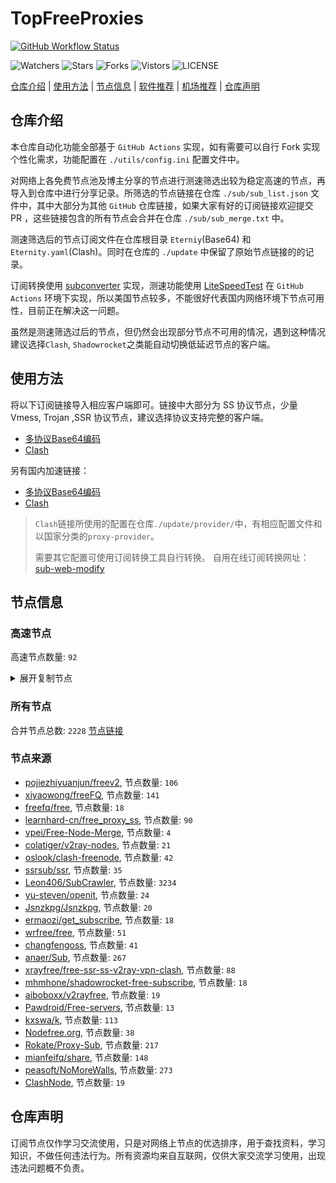 # TopFreeProxies
[![GitHub Workflow Status](https://github.com/Jason6111/topfreeproxies/actions/workflows/get-proxies.yml/badge.svg)](https://github.com/Jason6111/TopFreeProxies/actions/workflows/get-proxies.yml) 

![Watchers](https://img.shields.io/github/watchers/Jason6111/topfreeproxies) ![Stars](https://img.shields.io/github/stars/Jason6111/topfreeproxies) ![Forks](https://img.shields.io/github/forks/Jason6111/topfreeproxies) ![Vistors](https://visitor-badge.laobi.icu/badge?page_id=Jason6111.topfreeproxies) ![LICENSE](https://img.shields.io/badge/license-CC%20BY--SA%204.0-green.svg)

[仓库介绍](https://github.com/Jason6111/TopFreeProxies#仓库介绍) | [使用方法](https://github.com/Jason6111/TopFreeProxies#使用方法) | [节点信息](https://github.com/Jason6111/TopFreeProxies#节点信息) | [软件推荐](https://github.com/Jason6111/TopFreeProxies#客户端选择) | [机场推荐](https://github.com/Jason6111/TopFreeProxies#机场推荐) | [仓库声明](https://github.com/Jason6111/TopFreeProxies#仓库声明)

## 仓库介绍
本仓库自动化功能全部基于 `GitHub Actions` 实现，如有需要可以自行 Fork 实现个性化需求，功能配置在 `./utils/config.ini` 配置文件中。

对网络上各免费节点池及博主分享的节点进行测速筛选出较为稳定高速的节点，再导入到仓库中进行分享记录。所筛选的节点链接在仓库 `./sub/sub_list.json` 文件中，其中大部分为其他 `GitHub` 仓库链接，如果大家有好的订阅链接欢迎提交 PR ，这些链接包含的所有节点会合并在仓库 `./sub/sub_merge.txt` 中。

测速筛选后的节点订阅文件在仓库根目录 `Eterniy`(Base64) 和 `Eternity.yaml`(Clash)。同时在仓库的 `./update` 中保留了原始节点链接的的记录。

订阅转换使用 [subconverter](https://github.com/tindy2013/subconverter) 实现，测速功能使用 [LiteSpeedTest](https://github.com/xxf098/LiteSpeedTest) 在 `GitHub Actions` 环境下实现，所以美国节点较多，不能很好代表国内网络环境下节点可用性，目前正在解决这一问题。

虽然是测速筛选过后的节点，但仍然会出现部分节点不可用的情况，遇到这种情况建议选择`Clash`, `Shadowrocket`之类能自动切换低延迟节点的客户端。

## 使用方法
将以下订阅链接导入相应客户端即可。链接中大部分为 SS 协议节点，少量 Vmess, Trojan ,SSR 协议节点，建议选择协议支持完整的客户端。

- [多协议Base64编码](https://raw.githubusercontent.com/Jason6111/TopFreeProxies/master/Eternity)
- [Clash](https://raw.githubusercontent.com/Jason6111/TopFreeProxies/master/Eternity.yaml)

另有国内加速链接：

- [多协议Base64编码](https://fastly.jsdelivr.net/gh/Jason6111/TopFreeProxies@master/Eternity)
- [Clash](https://fastly.jsdelivr.net/gh/Jason6111/TopFreeProxies@master/Eternity.yaml)

>`Clash`链接所使用的配置在仓库`./update/provider/`中，有相应配置文件和以国家分类的`proxy-provider`。
>
>需要其它配置可使用订阅转换工具自行转换。
>自用在线订阅转换网址：[sub-web-modify](https://sub.v1.mk/)

## 节点信息
### 高速节点
高速节点数量: `92`
<details>
  <summary>展开复制节点</summary>

    vmess://eyJ2IjoiMiIsInBzIjoi8J+Hr/Cfh7Ug5pel5pysXzEwMzEyNTMiLCJhZGQiOiI4LjIwOS4yNTMuMjIiLCJwb3J0IjoiNDQzIiwidHlwZSI6Im5vbmUiLCJpZCI6IjkxNjQ2ZjlhLWI0ZTktNGFjYS1iZmUzLTg4OTJiM2U1OGZlNyIsImFpZCI6IjAiLCJuZXQiOiJ3cyIsInBhdGgiOiIvcmF5IiwiaG9zdCI6ImxnMzAuY2ZjZG4zLnh5eiIsInRscyI6InRscyJ9
    vmess://eyJ2IjoiMiIsInBzIjoi8J+Hr/Cfh7Ug5pel5pysXzEwMzEyMjUiLCJhZGQiOiI0Ny45MS4xMS4yMyIsInBvcnQiOiI0NDMiLCJ0eXBlIjoibm9uZSIsImlkIjoiOTE2NDZmOWEtYjRlOS00YWNhLWJmZTMtODg5MmIzZTU4ZmU3IiwiYWlkIjoiMCIsIm5ldCI6IndzIiwicGF0aCI6Ii9yYXkiLCJob3N0IjoibGczMC5jZmNkbjMueHl6IiwidGxzIjoidGxzIn0=
    vmess://eyJ2IjoiMiIsInBzIjoi8J+Hr/Cfh7Ug5pel5pysXzEwMzEyNTAiLCJhZGQiOiI4LjIwOS4yNDIuMTEwIiwicG9ydCI6IjQ0MyIsInR5cGUiOiJub25lIiwiaWQiOiI1NzIxMjZmOC01MzAxLTgzYzItMGEyNi1jMzBjZWQzZGI3YzQiLCJhaWQiOiIwIiwibmV0Ijoid3MiLCJwYXRoIjoiL3dtem12d3MiLCJob3N0IjoiZ29vZGZhbWlseTE5LnNpdGUiLCJ0bHMiOiJ0bHMifQ==
    vmess://eyJ2IjoiMiIsInBzIjoi8J+Hr/Cfh7Ug5pel5pysXzEwMzEyNTEiLCJhZGQiOiI0Ny43NC4yMS4xMiIsInBvcnQiOiI0NDMiLCJ0eXBlIjoibm9uZSIsImlkIjoiNTcyMTI2ZjgtNTMwMS04M2MyLTBhMjYtYzMwY2VkM2RiN2M0IiwiYWlkIjoiMCIsIm5ldCI6IndzIiwicGF0aCI6Ii93bXptdndzIiwiaG9zdCI6Imdvb2RmYW1pbHkxOS5zaXRlIiwidGxzIjoidGxzIn0=
    vmess://eyJ2IjoiMiIsInBzIjoi8J+Hr/Cfh7Ug576O5Zu9LXZtZXNzLWpwYXJtLmZpbmV5b28uY2Y0NDMt6KKr5aKZLeS4rei9rDE1Mi43MC44MS42Ni3op6PplIHml6XmnKzlnLDljLpORumdnuiHquWItuWJpyIsImFkZCI6ImpwYXJtLmZpbmV5b28uY2YiLCJwb3J0IjoiNDQzIiwidHlwZSI6Im5vbmUiLCJpZCI6ImJkNWVlMjQ5LWZlN2ItNDY2OS1hNmQ5LWIzZjVlZWNiOThlNiIsImFpZCI6IjQiLCJuZXQiOiJ3cyIsInBhdGgiOiIvMTIzIiwiaG9zdCI6ImpwYXJtLmZpbmV5b28uY2YiLCJ0bHMiOiJ0bHMifQ==
    vmess://eyJ2IjoiMiIsInBzIjoi8J+HuPCfh6wg576O5Zu9LXZtZXNzLWNhLjAxMTIyMzMueHl6ODQ0My3ooqvlopkt5Lit6L2sMTk5Ljg3LjIxMC4xODYt6Kej6ZSB5paw5Yqg5Z2h5Zyw5Yy6TkbpnZ7oh6rliLbliacgMiIsImFkZCI6ImNhLjAxMTIyMzMueHl6IiwicG9ydCI6Ijg0NDMiLCJ0eXBlIjoibm9uZSIsImlkIjoiYzMwMDBlOWQtYmVlNy00ZmRiLWIzMTItZGQwNzAzMGYzMjVkIiwiYWlkIjoiNCIsIm5ldCI6IndzIiwicGF0aCI6Ii9ob21lIiwiaG9zdCI6ImNhLjAxMTIyMzMueHl6IiwidGxzIjoidGxzIn0=
    ss://Y2hhY2hhMjAtaWV0Zi1wb2x5MTMwNTpHIXlCd1BXSDNWYW8@217.197.161.136:443#%F0%9F%87%B8%F0%9F%87%AC%20%5B10-31%5D-%F0%9F%87%B8%F0%9F%87%AC-%E6%96%B0%E5%8A%A0%E5%9D%A1-4518-217.197.161.136
    ss://Y2hhY2hhMjAtaWV0Zi1wb2x5MTMwNTpHIXlCd1BXSDNWYW8@217.197.161.138:443#%F0%9F%87%B8%F0%9F%87%AC%20%5B10-31%5D-%F0%9F%87%B8%F0%9F%87%AC-%E6%96%B0%E5%8A%A0%E5%9D%A1-4740-217.197.161.138
    ss://Y2hhY2hhMjAtaWV0Zi1wb2x5MTMwNTpHIXlCd1BXSDNWYW8@217.197.161.168:807#%F0%9F%87%B8%F0%9F%87%AC%20%5B10-31%5D-%F0%9F%87%B8%F0%9F%87%AC-%E6%96%B0%E5%8A%A0%E5%9D%A1-132-217.197.161.168
    ss://Y2hhY2hhMjAtaWV0Zi1wb2x5MTMwNTplMWY4MDQxNi01Mzk0LTRmY2QtYWY4MC0xMmVmOTc5OWE5MmM@awsjp.hoot.cf:25005#%F0%9F%87%AF%F0%9F%87%B5%20%5B10-31%5D-%F0%9F%87%AF%F0%9F%87%B5-%E6%97%A5%E6%9C%AC-3984-awsjp.hoot.cf
    ss://YWVzLTI1Ni1nY206NGVqSjhuNWRkTHVZRFVIR1hKcmUydWZK@172.93.153.148:443#%F0%9F%87%AF%F0%9F%87%B5%20%5B10-31%5D-%F0%9F%87%AF%F0%9F%87%B5-%E6%97%A5%E6%9C%AC-3738-172.93.153.148
    ss://YWVzLTI1Ni1nY206Tkh3UVRQTENmYVRNU3FUblUzbWpjU3hl@84.17.58.148:443#%F0%9F%87%AD%F0%9F%87%B0%20%5B10-31%5D-%F0%9F%87%AD%F0%9F%87%B0-%E9%A6%99%E6%B8%AF-4974-84.17.58.148
    ss://YWVzLTI1Ni1nY206Y1ZGVk5XOVJNVk54ZDB4dGJVeGFSRzVFWTFrd2NHWlJRbWhKYVhOUFRFVm5XVWxUV0hseFIyTTVSRGMzZDA5aWRFeEVOV1pCUjNaQ1pGbDBUR0U0Tmc9PQ@18.183.227.120:34100#%F0%9F%87%AF%F0%9F%87%B5%20%5B10-31%5D-%F0%9F%87%AF%F0%9F%87%B5-%E6%97%A5%E6%9C%AC-4938-18.183.227.120
    ss://YWVzLTI1Ni1nY206ekROVmVkUkZQUWV4Rzl2@139.99.68.21:443#%F0%9F%87%B8%F0%9F%87%AC%20%5B10-31%5D-%F0%9F%87%B8%F0%9F%87%AC-%E6%96%B0%E5%8A%A0%E5%9D%A1-330-139.99.68.21
    trojan://16c267c7-9734-4703-b3fb-5a23c2ab7fda@43.198.12.229:443?allowInsecure=0#%F0%9F%87%AF%F0%9F%87%B5%20%5B10-31%5D-%F0%9F%87%AF%F0%9F%87%B5-%E6%97%A5%E6%9C%AC-4884-43.198.12.229
    vmess://eyJ2IjoiMiIsInBzIjoi8J+Hr/Cfh7UgLeaXpeacrC01Mi42OS4xNjUuMjQ3IiwiYWRkIjoiNTIuNjkuMTY1LjI0NyIsInBvcnQiOiI0NDMiLCJ0eXBlIjoibm9uZSIsImlkIjoiNWY3ZTgwZDItODExNS00NTk3LTkyZTAtZjg1ZjNiYzk3MmZlIiwiYWlkIjoiMCIsIm5ldCI6IndzIiwicGF0aCI6Ii8iLCJob3N0IjoiNTIuNjkuMTY1LjI0NyIsInRscyI6IiJ9
    vmess://eyJ2IjoiMiIsInBzIjoi8J+Hr/Cfh7UgLeaXpeacrC1qcHMuZGFmZWljbmQuY29tIiwiYWRkIjoianBzLmRhZmVpY25kLmNvbSIsInBvcnQiOiI0NDMiLCJ0eXBlIjoibm9uZSIsImlkIjoiOWU0ZDM3ODEtMWU3My00OWQ4LWE4ZDMtYTA2NWIyMmU5MjdkIiwiYWlkIjoiMCIsIm5ldCI6IndzIiwicGF0aCI6Ii9ncnp2aG1nZXhsbnRjbXA0IiwiaG9zdCI6Impwcy5kYWZlaWNuZC5jb20iLCJ0bHMiOiJ0bHMifQ==
    vmess://eyJ2IjoiMiIsInBzIjoi8J+HuPCfh6wgLeaWsOWKoOWdoS0xNjcuMTcyLjY0LjExIiwiYWRkIjoiMTY3LjE3Mi42NC4xMSIsInBvcnQiOiI0NDMiLCJ0eXBlIjoibm9uZSIsImlkIjoiNzZhMjc2YTItMGZjMy00YmZiLWNiMDAtNmNkMmE0MzA5Njc3IiwiYWlkIjoiMCIsIm5ldCI6InRjcCIsInBhdGgiOiIvZ3J6dmhtZ2V4bG50Y21wNCIsImhvc3QiOiJqcHMuZGFmZWljbmQuY29tIiwidGxzIjoiIn0=
    vmess://eyJ2IjoiMiIsInBzIjoi8J+Hr/Cfh7UgLeaXpeacrC0xNzIuMTA1LjIyOS4xMTAiLCJhZGQiOiIxNzIuMTA1LjIyOS4xMTAiLCJwb3J0IjoiNDQzIiwidHlwZSI6Im5vbmUiLCJpZCI6IjExMjQ0NTM5LTRkOTQtNGY5OC04MTAxLWViOGIyNjI5YWE0MCIsImFpZCI6IjAiLCJuZXQiOiJ3cyIsInBhdGgiOiIvIiwiaG9zdCI6IiIsInRscyI6IiJ9
    vmess://eyJ2IjoiMiIsInBzIjoi8J+HrfCfh7AgLemmmea4ry00Ny44Ny4xNTcuMTQ4IiwiYWRkIjoiNDcuODcuMTU3LjE0OCIsInBvcnQiOiI0NDMiLCJ0eXBlIjoibm9uZSIsImlkIjoiOTYyOWYwNzQtMjlkMy00OWRkLTgxNjMtZjk3MTc5Mzk2NzVlIiwiYWlkIjoiMCIsIm5ldCI6InRjcCIsInBhdGgiOiIvIiwiaG9zdCI6IiIsInRscyI6IiJ9
    vmess://eyJ2IjoiMiIsInBzIjoi8J+Hr/Cfh7UgLeaXpeacrC01Mi4yNDYuMTY4LjIzMCIsImFkZCI6IjUyLjI0Ni4xNjguMjMwIiwicG9ydCI6IjQ0MyIsInR5cGUiOiJub25lIiwiaWQiOiI1MjdlZTIyYy03ZTViLTQxZDctYjY4My03NWQ5ZWRhNWRkMGUiLCJhaWQiOiIwIiwibmV0Ijoid3MiLCJwYXRoIjoiLyIsImhvc3QiOiIiLCJ0bHMiOiIifQ==
    vmess://eyJ2IjoiMiIsInBzIjoi8J+HqPCfh7MgLeWPsOa5vuWunOWFsOWOvy1kZG5zLmFpcnRjcC52aXAiLCJhZGQiOiJkZG5zLmFpcnRjcC52aXAiLCJwb3J0IjoiNDQzIiwidHlwZSI6Im5vbmUiLCJpZCI6IjdmNjdmYjExLTgzMmQtMzQ5Mi1hZGZlLTYzZTBjY2VhZmJlMCIsImFpZCI6IjIiLCJuZXQiOiJ3cyIsInBhdGgiOiIvIiwiaG9zdCI6ImRkbnMuYWlydGNwLnZpcCIsInRscyI6IiJ9
    vmess://eyJ2IjoiMiIsInBzIjoi8J+HrfCfh7AgLemmmea4ry1oazAxZ3MudjJ5dW4udmlwIiwiYWRkIjoiaGswMWdzLnYyeXVuLnZpcCIsInBvcnQiOiI0NDMiLCJ0eXBlIjoibm9uZSIsImlkIjoiZjY2YTUxNjctZmRlMC0zZTIxLThmNDEtOTA1OTVlNmFiMTJhIiwiYWlkIjoiMCIsIm5ldCI6IndzIiwicGF0aCI6Ii9UUy9yZWNoYXJnZS90elVybC5odG1sIiwiaG9zdCI6ImhrMDFncy52Mnl1bi52aXAiLCJ0bHMiOiIifQ==
    vmess://eyJ2IjoiMiIsInBzIjoi8J+HrfCfh7AgLemmmea4ry1oa3MuZGFmZWljbmQuY29tIiwiYWRkIjoiaGtzLmRhZmVpY25kLmNvbSIsInBvcnQiOiI0NDMiLCJ0eXBlIjoibm9uZSIsImlkIjoiOWU0ZDM3ODEtMWU3My00OWQ4LWE4ZDMtYTA2NWIyMmU5MjdkIiwiYWlkIjoiMCIsIm5ldCI6IndzIiwicGF0aCI6Ii9oaGlrcG1jN3BtbDRyempiIiwiaG9zdCI6Imhrcy5kYWZlaWNuZC5jb20iLCJ0bHMiOiIifQ==
    vmess://eyJ2IjoiMiIsInBzIjoi8J+HrfCfh7AgLemmmea4ry1zZy5wYW5ub2RlLnRvcCIsImFkZCI6InNnLnBhbm5vZGUudG9wIiwicG9ydCI6IjQ0MyIsInR5cGUiOiJub25lIiwiaWQiOiJiYWU4NmQ5Ny0zMWUyLTQ3MzYtYmEyMy0yMTlhYTdiYjMyZWIiLCJhaWQiOiIwIiwibmV0Ijoid3MiLCJwYXRoIjoiL3dyb290LXNnP2VkPTIwNDgiLCJob3N0IjoidG1zLmRpbmd0YWxrLmNvbSIsInRscyI6IiJ9
    vmess://eyJ2IjoiMiIsInBzIjoi8J+HuPCfh6wgLeaWsOWKoOWdoS12MzYuaWRjbG91ZGhvc3QuZGUiLCJhZGQiOiJ2MzYuaWRjbG91ZGhvc3QuZGUiLCJwb3J0IjoiNDQzIiwidHlwZSI6Im5vbmUiLCJpZCI6IjAwOTc0ZDcxLTAzMmYtNGY1Yy05NDFiLTYxMmZiNDI2MjUyYSIsImFpZCI6IjAiLCJuZXQiOiJ3cyIsInBhdGgiOiIvIiwiaG9zdCI6InYzNi5pZGNsb3VkaG9zdC5kZSIsInRscyI6IiJ9
    vmess://eyJ2IjoiMiIsInBzIjoi8J+HuPCfh6wgLeaWsOWKoOWdoS1tamozMDA2LmhqZG4udGsiLCJhZGQiOiJtamozMDA2LmhqZG4udGsiLCJwb3J0IjoiNDQzIiwidHlwZSI6Im5vbmUiLCJpZCI6IjcxZTg3YWVjLTE1NjktNGYwYS1jMmMyLTc3MTc2YjY2ZjBiYyIsImFpZCI6IjAiLCJuZXQiOiJ3cyIsInBhdGgiOiIvIiwiaG9zdCI6Im1qajMwMDYuaGpkbi50ayIsInRscyI6IiJ9
    vmess://eyJ2IjoiMiIsInBzIjoi8J+HuPCfh6wgLeaWsOWKoOWdoS0xMjguMTk5LjIwMi44MCIsImFkZCI6IjEyOC4xOTkuMjAyLjgwIiwicG9ydCI6IjQ0MyIsInR5cGUiOiJub25lIiwiaWQiOiI1ZjdlODBkMi04MTE1LTQ1OTctOTJlMC1mODVmM2JjOTcyZmUiLCJhaWQiOiIwIiwibmV0Ijoid3MiLCJwYXRoIjoiLyIsImhvc3QiOiIxMjguMTk5LjIwMi44MCIsInRscyI6IiJ9
    vmess://eyJ2IjoiMiIsInBzIjoi8J+HuPCfh6wgLeaWsOWKoOWdoS01MS43OS4xNTcuMjIzIiwiYWRkIjoiNTEuNzkuMTU3LjIyMyIsInBvcnQiOiI0NDMiLCJ0eXBlIjoibm9uZSIsImlkIjoiMDJjOTljMzItMDA1OC00Yjg3LWI1MWEtOGY1ZDZhNTliZGRkIiwiYWlkIjoiMCIsIm5ldCI6IndzIiwicGF0aCI6Ii8iLCJob3N0IjoiIiwidGxzIjoiIn0=
    vmess://eyJ2IjoiMiIsInBzIjoi8J+HuPCfh6wgLeaWsOWKoOWdoS01Mi4yMjEuMjIyLjIyNSIsImFkZCI6IjUyLjIyMS4yMjIuMjI1IiwicG9ydCI6IjQ0MyIsInR5cGUiOiJub25lIiwiaWQiOiI3ZjY3ZmIxMS04MzJkLTM0OTItYWRmZS02M2UwY2NlYWZiZTAiLCJhaWQiOiIyIiwibmV0Ijoid3MiLCJwYXRoIjoiLyIsImhvc3QiOiIiLCJ0bHMiOiIifQ==
    vmess://eyJ2IjoiMiIsInBzIjoi8J+HrfCfh7AgLemmmea4ry1oZ2MxLmFpcnRjcC52aXAiLCJhZGQiOiJoZ2MxLmFpcnRjcC52aXAiLCJwb3J0IjoiNDQzIiwidHlwZSI6Im5vbmUiLCJpZCI6IjdmNjdmYjExLTgzMmQtMzQ5Mi1hZGZlLTYzZTBjY2VhZmJlMCIsImFpZCI6IjIiLCJuZXQiOiJ3cyIsInBhdGgiOiIvIiwiaG9zdCI6ImhnYzEuYWlydGNwLnZpcCIsInRscyI6IiJ9
    vmess://eyJ2IjoiMiIsInBzIjoi8J+Hr/Cfh7UgLeaXpeacrC0xMy4yMzEuMjQwLjEyMiIsImFkZCI6IjEzLjIzMS4yNDAuMTIyIiwicG9ydCI6IjQ0MyIsInR5cGUiOiJub25lIiwiaWQiOiJmZWM1NDRjNS02ZWM0LTQ1ZDgtODg3OC0xN2Y3OTllNzdlOTYiLCJhaWQiOiIwIiwibmV0Ijoid3MiLCJwYXRoIjoiLyIsImhvc3QiOiIiLCJ0bHMiOiIifQ==
    vmess://eyJ2IjoiMiIsInBzIjoi8J+Hr/Cfh7UgLeaXpeacrC1zYWpwOS5sYW55dW5zaGkuY2MiLCJhZGQiOiJzYWpwOS5sYW55dW5zaGkuY2MiLCJwb3J0IjoiNDQzIiwidHlwZSI6Im5vbmUiLCJpZCI6IjdmNjdmYjExLTgzMmQtMzQ5Mi1hZGZlLTYzZTBjY2VhZmJlMCIsImFpZCI6IjIiLCJuZXQiOiJ3cyIsInBhdGgiOiIvIiwiaG9zdCI6InNhanA5Lmxhbnl1bnNoaS5jYyIsInRscyI6IiJ9
    vmess://eyJ2IjoiMiIsInBzIjoi8J+HqPCfh7MgWzA5LTI2XXxvcGVucnVubmVyfOS4reWbveWPsOa5vihUVylUYWl3YW4vQ2l0eU9mZmljZV8yIiwiYWRkIjoiNjEuMjIyLjIwMi4xNDAiLCJwb3J0IjoiMzM3OTIiLCJ0eXBlIjoibm9uZSIsImlkIjoiZTU1Y2QxODItMDFiMC00ZmI3LWE1MTAtMzYzNzAxYTQ5MWM1IiwiYWlkIjoiMCIsIm5ldCI6IndzIiwicGF0aCI6Ii8iLCJob3N0IjoiIiwidGxzIjoiIn0=
    vmess://eyJ2IjoiMiIsInBzIjoi8J+HrfCfh7AgWzA5LTI2XXxvcGVucnVubmVyfOS4reWbvemmmea4ry/kuK3lm73lj7Dmub4oQ04pQ2hpbmEvU2hlbnpoZW4vKOWPr+iDveaYr+S4rei9rOiKgueCuSlfMyIsImFkZCI6IlYxMDQuYmdwbmV0LnRvcCIsInBvcnQiOiIyNjEwNCIsInR5cGUiOiJub25lIiwiaWQiOiJlZjM2MWM4My04Yjg5LTM5NTAtOWM5Yi02Y2NjMTc3ZTYyODUiLCJhaWQiOiIwIiwibmV0Ijoid3MiLCJwYXRoIjoiL2FkbWluIiwiaG9zdCI6IlYxMDQuYmdwbmV0LnRvcCIsInRscyI6IiJ9
    ss://YWVzLTI1Ni1nY206ZTB1eWFrZW5kZzc@x.gotout.work:30031#%F0%9F%87%AD%F0%9F%87%B0%20%5B09-26%5D%7Copenrunner%7C%E4%B8%AD%E5%9B%BD%E9%A6%99%E6%B8%AF%2F%E4%B8%AD%E5%9B%BD%E5%8F%B0%E6%B9%BE%28CN%29China%2FShenzhen%2F%28%E5%8F%AF%E8%83%BD%E6%98%AF%E4%B8%AD%E8%BD%AC%E8%8A%82%E7%82%B9%29_4
    vmess://eyJ2IjoiMiIsInBzIjoi8J+HuPCfh6wgWzA5LTI2XXxvcGVucnVubmVyfOaWsOWKoOWdoShTRylTaW5nYXBvcmUvU2luZ2Fwb3JlXzciLCJhZGQiOiJ2Mi0yLmdvZGxpZ2h0Lnh5eiIsInBvcnQiOiIzMDUyNiIsInR5cGUiOiJub25lIiwiaWQiOiI0MzMwOGQyNy05NGVjLTQwOGUtYThmNi1kNjgyY2ZiOTljYTkiLCJhaWQiOiIwIiwibmV0Ijoid3MiLCJwYXRoIjoiLzU0ZjYzNGZzIiwiaG9zdCI6InYyLTIuZ29kbGlnaHQueHl6IiwidGxzIjoidGxzIn0=
    trojan://7Z29DRr1ts@cp-asus.ml:50275?allowInsecure=1#%F0%9F%87%B8%F0%9F%87%AC%20%5B09-26%5D%7Copenrunner%7C%E6%96%B0%E5%8A%A0%E5%9D%A1%28SG%29Singapore%2FSingapore_8
    vmess://eyJ2IjoiMiIsInBzIjoi8J+HrfCfh7AgWzA5LTI2XXxvcGVucnVubmVyfOS4reWbvemmmea4ry/kuK3lm73lj7Dmub4oQ04pQ2hpbmEvQmVpamluZy8o5Y+v6IO95piv5Lit6L2s6IqC54K5KV8xMCIsImFkZCI6InNoY3UuZm9yZ2VidWtraXQuY29tIiwicG9ydCI6IjQ3Mzg5IiwidHlwZSI6Im5vbmUiLCJpZCI6ImY2ODBkZmQ4LTNiNTktNDhhZi1hZWE4LTFkNGJjMDlhMTcwNSIsImFpZCI6IjAiLCJuZXQiOiJ0Y3AiLCJwYXRoIjoiLyIsImhvc3QiOiJzaGN1LmZvcmdlYnVra2l0LmNvbSIsInRscyI6IiJ9
    vmess://eyJ2IjoiMiIsInBzIjoi8J+HrfCfh7AgWzA5LTI2XXxvcGVucnVubmVyfOS4reWbvemmmea4r+eJueWIq+ihjOaUv+WMuihISylIb25na29uZ1NBUkNoaW5hL0hvbmdLb25nXzE5IiwiYWRkIjoiNDI2aGsuZmFuczgueHl6IiwicG9ydCI6IjQ0MyIsInR5cGUiOiJub25lIiwiaWQiOiI5M2JkYWVkNS0xM2M1LTM5MjctOTNkNy1hNjg3N2M1YWM4ZDIiLCJhaWQiOiIyIiwibmV0Ijoid3MiLCJwYXRoIjoiL3JheSIsImhvc3QiOiI0MjZoay5mYW5zOC54eXoiLCJ0bHMiOiJ0bHMifQ==
    vmess://eyJ2IjoiMiIsInBzIjoi8J+HrfCfh7AgWzA5LTI2XXxvcGVucnVubmVyfOS4reWbvemmmea4ry/kuK3lm73lj7Dmub4oQ04pQ2hpbmEvQmVpamluZy8o5Y+v6IO95piv5Lit6L2s6IqC54K5KV8yMCIsImFkZCI6IlYzMDkuYmdwbmV0LnRvcCIsInBvcnQiOiIyNjMwOSIsInR5cGUiOiJub25lIiwiaWQiOiJlZjM2MWM4My04Yjg5LTM5NTAtOWM5Yi02Y2NjMTc3ZTYyODUiLCJhaWQiOiIwIiwibmV0IjoidGNwIiwicGF0aCI6Ii9yYXkiLCJob3N0IjoiNDI2aGsuZmFuczgueHl6IiwidGxzIjoiIn0=
    vmess://eyJ2IjoiMiIsInBzIjoi8J+HrfCfh7AgWzA5LTI2XXxvcGVucnVubmVyfOS4reWbvemmmea4ry/kuK3lm73lj7Dmub4oQ04pQ2hpbmEvU2hlbnpoZW4vKOWPr+iDveaYr+S4rei9rOiKgueCuSlfMjMiLCJhZGQiOiJWMjAzLmJncG5ldC50b3AiLCJwb3J0IjoiMjYyMDMiLCJ0eXBlIjoibm9uZSIsImlkIjoiZWYzNjFjODMtOGI4OS0zOTUwLTljOWItNmNjYzE3N2U2Mjg1IiwiYWlkIjoiMCIsIm5ldCI6InRjcCIsInBhdGgiOiIvcmF5IiwiaG9zdCI6IjQyNmhrLmZhbnM4Lnh5eiIsInRscyI6IiJ9
    trojan://cfbabf31-2cf6-40ca-9688-abbb682370aa@cn.speedabc.xyz:32002?allowInsecure=1&sni=jp-bgp.speedaccelerate.com#%F0%9F%87%AD%F0%9F%87%B0%20%5B09-26%5D%7Copenrunner%7C%E4%B8%AD%E5%9B%BD%E9%A6%99%E6%B8%AF%2F%E4%B8%AD%E5%9B%BD%E5%8F%B0%E6%B9%BE%28CN%29China%2FShenzhen%2F%28%E5%8F%AF%E8%83%BD%E6%98%AF%E4%B8%AD%E8%BD%AC%E8%8A%82%E7%82%B9%29_25
    trojan://e5d46365e25e31d94279c2bcf93390a2@sg-sr-116.mitoption.com:443?allowInsecure=1#%F0%9F%87%B8%F0%9F%87%AC%20%5B09-26%5D%7Copenrunner%7C%E6%96%B0%E5%8A%A0%E5%9D%A1%28SG%29Singapore%2FSingapore_28
    vmess://eyJ2IjoiMiIsInBzIjoi8J+Hr/Cfh7Ug576O5Zu9LXZtZXNzLWpwYXJtLmZpbmV5b28ubWw0NDMt6KKr5aKZLeS4rei9rDEzOC4yLjMzLjkwLeino+mUgeaXpeacrOWcsOWMuk5G6Z2e6Ieq5Yi25YmnIiwiYWRkIjoianBhcm0uZmluZXlvby5tbCIsInBvcnQiOiI0NDMiLCJ0eXBlIjoibm9uZSIsImlkIjoiMTBiYTQ3OGUtOWRlMS00YWE5LWMwOWUtNzcwNzAyNTMzNGQzIiwiYWlkIjoiNCIsIm5ldCI6IndzIiwicGF0aCI6Ii8xMjMiLCJob3N0IjoianBhcm0uZmluZXlvby5tbCIsInRscyI6InRscyJ9
    vmess://eyJ2IjoiMiIsInBzIjoi8J+Hr/Cfh7Ug576O5Zu9LXZtZXNzLWpwYW1kLmZpbmV5b28ubWw0NDMt6KKr5aKZLeS4rei9rDEzOC4yLjMzLjEwMi3op6PplIHml6XmnKzlnLDljLpORumdnuiHquWItuWJpyIsImFkZCI6ImpwYW1kLmZpbmV5b28ubWwiLCJwb3J0IjoiNDQzIiwidHlwZSI6Im5vbmUiLCJpZCI6IjM1ZTVlMmVhLTEzNzItNDc0NS1kZmY4LWZiMmJkMTEwMTZjNCIsImFpZCI6IjQiLCJuZXQiOiJ3cyIsInBhdGgiOiIvMTIzIiwiaG9zdCI6ImpwYW1kLmZpbmV5b28ubWwiLCJ0bHMiOiJ0bHMifQ==
    vmess://eyJ2IjoiMiIsInBzIjoi8J+HsPCfh7cg576O5Zu9LXZtZXNzLWFtZGtyLnB0dXUuZ2E0NDMt6KKr5aKZLeS4rei9rDE1Mi42OS4yMjkuMjIyLeino+mUgemfqeWbveWcsOWMuk5G6Z2e6Ieq5Yi25YmnIiwiYWRkIjoiYW1ka3IucHR1dS5nYSIsInBvcnQiOiI0NDMiLCJ0eXBlIjoibm9uZSIsImlkIjoiYTYxMmI2N2YtYTc5Yi00YTcxLWE4MmItYTQ2OTA2NzUyMDIzIiwiYWlkIjoiNCIsIm5ldCI6IndzIiwicGF0aCI6Ii80MDgiLCJob3N0IjoiYW1ka3IucHR1dS5nYSIsInRscyI6InRscyJ9
    vmess://eyJ2IjoiMiIsInBzIjoi8J+HsPCfh7cg576O5Zu9LXZtZXNzLWFtZGtyLnB0dXUubWw0NDMt6KKr5aKZLeS4rei9rDE0Ni41Ni45Ni43NS3op6PplIHpn6nlm73lnLDljLpORumdnuiHquWItuWJpyIsImFkZCI6ImFtZGtyLnB0dXUubWwiLCJwb3J0IjoiNDQzIiwidHlwZSI6Im5vbmUiLCJpZCI6ImUyY2RjMzA1LWRkYTctNDY1ZS1iNjc1LWJhMDQ2OGQyYThiMyIsImFpZCI6IjQiLCJuZXQiOiJ3cyIsInBhdGgiOiIvOTg3IiwiaG9zdCI6ImFtZGtyLnB0dXUubWwiLCJ0bHMiOiJ0bHMifQ==
    vmess://eyJ2IjoiMiIsInBzIjoi8J+HuPCfh6wg576O5Zu9LXZtZXNzLWNhLjAxMTIyMzMueHl6ODQ0My3ooqvlopkt5Lit6L2sMTk5Ljg3LjIxMC4xODYt6Kej6ZSB5paw5Yqg5Z2h5Zyw5Yy6TkbpnZ7oh6rliLbliacgMiAyIiwiYWRkIjoiY2EuMDExMjIzMy54eXoiLCJwb3J0IjoiODQ0MyIsInR5cGUiOiJub25lIiwiaWQiOiJjMzAwMGU5ZC1iZWU3LTRmZGItYjMxMi1kZDA3MDMwZjMyNWQiLCJhaWQiOiI0IiwibmV0Ijoid3MiLCJwYXRoIjoiL2hvbWUiLCJob3N0IjoiY2EuMDExMjIzMy54eXoiLCJ0bHMiOiJ0bHMifQ==
    ss://Y2hhY2hhMjAtaWV0Zi1wb2x5MTMwNTopMU4xRTZ2MFNVX3JHVHBn@38.121.43.145:443#%F0%9F%87%BA%F0%9F%87%B8%20%5B10-31%5D-%F0%9F%87%BA%F0%9F%87%B8-%E7%BE%8E%E5%9B%BD-4902-38.121.43.145
    ss://Y2hhY2hhMjAtaWV0Zi1wb2x5MTMwNTopMU4xRTZ2MFNVX3JHVHBn@38.91.101.242:443#%F0%9F%87%BA%F0%9F%87%B8%20%5B10-31%5D-%F0%9F%87%BA%F0%9F%87%B8-%E7%BE%8E%E5%9B%BD-5016-38.91.101.242
    ss://Y2hhY2hhMjAtaWV0Zi1wb2x5MTMwNTpHIXlCd1BXSDNWYW8@38.91.107.225:443#%F0%9F%87%BA%F0%9F%87%B8%20%5B10-31%5D-%F0%9F%87%BA%F0%9F%87%B8-%E7%BE%8E%E5%9B%BD-4596-38.91.107.225
    ss://YWVzLTEyOC1nY206ITxzdHI@45.79.83.134:443#%F0%9F%87%BA%F0%9F%87%B8%20%5B10-31%5D-%F0%9F%87%BA%F0%9F%87%B8-%E7%BE%8E%E5%9B%BD-4872-45.79.83.134
    ss://YWVzLTI1Ni1nY206Rm9PaUdsa0FBOXlQRUdQ@142.202.48.52:443#%F0%9F%87%A8%F0%9F%87%A6%20%5B10-31%5D-%F0%9F%87%A8%F0%9F%87%A6-%E5%8A%A0%E6%8B%BF%E5%A4%A7-126-142.202.48.52
    ss://YWVzLTI1Ni1nY206Rm9PaUdsa0FBOXlQRUdQ@38.114.114.49:443#%F0%9F%87%BA%F0%9F%87%B8%20%5B10-31%5D-%F0%9F%87%BA%F0%9F%87%B8-%E7%BE%8E%E5%9B%BD-402-38.114.114.49
    ss://YWVzLTI1Ni1nY206S2l4THZLendqZWtHMDBybQ@134.195.196.60:8080#%F0%9F%87%A8%F0%9F%87%A6%20%5B10-31%5D-%F0%9F%87%A8%F0%9F%87%A6-%E5%8A%A0%E6%8B%BF%E5%A4%A7%E8%92%99%E7%89%B9%E5%88%A9%E5%B0%94-3972-134.195.196.60
    ss://YWVzLTI1Ni1nY206S2l4THZLendqZWtHMDBybQ@134.195.196.202:8080#%F0%9F%87%A8%F0%9F%87%A6%20%5B10-31%5D-%F0%9F%87%A8%F0%9F%87%A6-%E5%8A%A0%E6%8B%BF%E5%A4%A7%E8%92%99%E7%89%B9%E5%88%A9%E5%B0%94-396-134.195.196.202
    ss://YWVzLTI1Ni1nY206S2l4THZLendqZWtHMDBybQ@134.195.196.36:8080#%F0%9F%87%A8%F0%9F%87%A6%20%5B10-31%5D-%F0%9F%87%A8%F0%9F%87%A6-%E5%8A%A0%E6%8B%BF%E5%A4%A7%E8%92%99%E7%89%B9%E5%88%A9%E5%B0%94-120-134.195.196.36
    ss://YWVzLTI1Ni1nY206S2l4THZLendqZWtHMDBybQ@38.68.134.48:443#%F0%9F%87%BA%F0%9F%87%B8%20%5B10-31%5D-%F0%9F%87%BA%F0%9F%87%B8-%E7%BE%8E%E5%9B%BD-4494-38.68.134.48
    ss://YWVzLTI1Ni1nY206S2l4THZLendqZWtHMDBybQ@38.121.43.97:443#%F0%9F%87%BA%F0%9F%87%B8%20%5B10-31%5D-%F0%9F%87%BA%F0%9F%87%B8-%E7%BE%8E%E5%9B%BD-3966-38.121.43.97
    ss://YWVzLTI1Ni1nY206UENubkg2U1FTbmZvUzI3@169.197.141.187:443#%F0%9F%87%BA%F0%9F%87%B8%20%5B10-31%5D-%F0%9F%87%A6%F0%9F%87%B6-%E5%8C%97%E7%BE%8E%E5%9C%B0%E5%8C%BA-390-169.197.141.187
    ss://YWVzLTI1Ni1nY206UENubkg2U1FTbmZvUzI3@134.195.198.74:443#%F0%9F%87%BA%F0%9F%87%B8%20%5B10-31%5D-%F0%9F%87%A6%F0%9F%87%B6-%E5%8C%97%E7%BE%8E%E5%9C%B0%E5%8C%BA-4386-134.195.198.74
    ss://YWVzLTI1Ni1nY206UmV4bkJnVTdFVjVBRHhH@169.197.141.14:443#%F0%9F%87%BA%F0%9F%87%B8%20%5B10-31%5D-%F0%9F%87%A6%F0%9F%87%B6-%E5%8C%97%E7%BE%8E%E5%9C%B0%E5%8C%BA-4590-169.197.141.14
    ss://YWVzLTI1Ni1nY206UmV4bkJnVTdFVjVBRHhH@169.197.143.232:443#%F0%9F%87%BA%F0%9F%87%B8%20%5B10-31%5D-%F0%9F%87%A6%F0%9F%87%B6-%E5%8C%97%E7%BE%8E%E5%9C%B0%E5%8C%BA-384-169.197.143.232
    ss://YWVzLTI1Ni1nY206UmV4bkJnVTdFVjVBRHhH@38.68.135.19:443#%F0%9F%87%BA%F0%9F%87%B8%20%5B10-31%5D-%F0%9F%87%BA%F0%9F%87%B8-%E7%BE%8E%E5%9B%BD-4896-38.68.135.19
    ss://YWVzLTI1Ni1nY206V0N1ejd5cmZaU0NRUVhTTnJ0R1B6MkhU@45.87.214.253:443#%F0%9F%87%BA%F0%9F%87%B8%20%5B10-31%5D-%F0%9F%87%BA%F0%9F%87%B8-%E7%BE%8E%E5%9B%BD%E4%BD%9B%E7%BD%97%E9%87%8C%E8%BE%BE%E5%B7%9E%E8%BF%88%E9%98%BF%E5%AF%86-4698-45.87.214.253
    ss://YWVzLTI1Ni1nY206VEV6amZBWXEySWp0dW9T@172.99.188.71:443#%F0%9F%87%BA%F0%9F%87%B8%20%5B10-31%5D-%F0%9F%87%BA%F0%9F%87%B8-%E7%BE%8E%E5%9B%BD-4044-172.99.188.71
    vmess://eyJ2IjoiMiIsInBzIjoi8J+HqfCfh6og5b635Zu9XzEwMzEwOTQiLCJhZGQiOiI0Ny4yNTQuMTcxLjE3MSIsInBvcnQiOiI0NDMiLCJ0eXBlIjoibm9uZSIsImlkIjoiOTE2NDZmOWEtYjRlOS00YWNhLWJmZTMtODg5MmIzZTU4ZmU3IiwiYWlkIjoiMCIsIm5ldCI6IndzIiwicGF0aCI6Ii9yYXkiLCJob3N0IjoibGczMC5jZmNkbjMueHl6IiwidGxzIjoidGxzIn0=
    vmess://eyJ2IjoiMiIsInBzIjoi8J+HqfCfh6og5b635Zu9XzEwMzExMzUiLCJhZGQiOiI0Ny4yNTQuMTU1LjEwNiIsInBvcnQiOiI0NDMiLCJ0eXBlIjoibm9uZSIsImlkIjoiOTE2NDZmOWEtYjRlOS00YWNhLWJmZTMtODg5MmIzZTU4ZmU3IiwiYWlkIjoiMCIsIm5ldCI6IndzIiwicGF0aCI6Ii9yYXkiLCJob3N0IjoibGczMC5jZmNkbjMueHl6IiwidGxzIjoidGxzIn0=
    vmess://eyJ2IjoiMiIsInBzIjoi8J+HqfCfh6og5b635Zu9XzEwMzExMzciLCJhZGQiOiI0Ny4yNTQuMTU3LjIwMyIsInBvcnQiOiI0NDMiLCJ0eXBlIjoibm9uZSIsImlkIjoiOTE2NDZmOWEtYjRlOS00YWNhLWJmZTMtODg5MmIzZTU4ZmU3IiwiYWlkIjoiMCIsIm5ldCI6IndzIiwicGF0aCI6Ii9yYXkiLCJob3N0IjoibGczMC5jZmNkbjMueHl6IiwidGxzIjoidGxzIn0=
    vmess://eyJ2IjoiMiIsInBzIjoi8J+HqfCfh6og5b635Zu9XzEwMzExMzMiLCJhZGQiOiI0Ny4yNTQuMTI4Ljg2IiwicG9ydCI6IjQ0MyIsInR5cGUiOiJub25lIiwiaWQiOiI5MTY0NmY5YS1iNGU5LTRhY2EtYmZlMy04ODkyYjNlNThmZTciLCJhaWQiOiIwIiwibmV0Ijoid3MiLCJwYXRoIjoiL3JheSIsImhvc3QiOiJsZzMwLmNmY2RuMy54eXoiLCJ0bHMiOiJ0bHMifQ==
    vmess://eyJ2IjoiMiIsInBzIjoi8J+HqfCfh6og5b635Zu9XzEwMzExMzIiLCJhZGQiOiI0Ny4yNTQuMTMyLjEwMSIsInBvcnQiOiI0NDMiLCJ0eXBlIjoibm9uZSIsImlkIjoiOTE2NDZmOWEtYjRlOS00YWNhLWJmZTMtODg5MmIzZTU4ZmU3IiwiYWlkIjoiMCIsIm5ldCI6IndzIiwicGF0aCI6Ii9yYXkiLCJob3N0IjoibGczMC5jZmNkbjMueHl6IiwidGxzIjoidGxzIn0=
    vmess://eyJ2IjoiMiIsInBzIjoi8J+HqfCfh6og5b635Zu9XzEwMzExNjQiLCJhZGQiOiI4LjIwOS44MC4xMTMiLCJwb3J0IjoiNDQzIiwidHlwZSI6Im5vbmUiLCJpZCI6IjkxNjQ2ZjlhLWI0ZTktNGFjYS1iZmUzLTg4OTJiM2U1OGZlNyIsImFpZCI6IjAiLCJuZXQiOiJ3cyIsInBhdGgiOiIvcmF5IiwiaG9zdCI6ImxnMzAuY2ZjZG4zLnh5eiIsInRscyI6InRscyJ9
    vmess://eyJ2IjoiMiIsInBzIjoi8J+HqfCfh6og5b635Zu9XzEwMzExNDEiLCJhZGQiOiI0Ny4yNTQuMTc2LjIxNyIsInBvcnQiOiI0NDMiLCJ0eXBlIjoibm9uZSIsImlkIjoiOTE2NDZmOWEtYjRlOS00YWNhLWJmZTMtODg5MmIzZTU4ZmU3IiwiYWlkIjoiMCIsIm5ldCI6IndzIiwicGF0aCI6Ii9yYXkiLCJob3N0IjoibGczMC5jZmNkbjMueHl6IiwidGxzIjoidGxzIn0=
    vmess://eyJ2IjoiMiIsInBzIjoi8J+HqfCfh6og5b635Zu9XzEwMzEwOTEiLCJhZGQiOiI4LjIwOS44My4yMDkiLCJwb3J0IjoiNDQzIiwidHlwZSI6Im5vbmUiLCJpZCI6IjkxNjQ2ZjlhLWI0ZTktNGFjYS1iZmUzLTg4OTJiM2U1OGZlNyIsImFpZCI6IjAiLCJuZXQiOiJ3cyIsInBhdGgiOiIvcmF5IiwiaG9zdCI6ImxnMzAuY2ZjZG4zLnh5eiIsInRscyI6InRscyJ9
    vmess://eyJ2IjoiMiIsInBzIjoi6L+Z5Lqb6IqC54K55Y+q6IO95aSH55So5oiW6ICF6Ziy5q2i5aSx6IGU77yM6Jm954S26LSo6YeP5bm25LiN5piv5b6I5aW977yM5Lmf6K+35L2O6LCD5L2/55SoKSAxMzEiLCJhZGQiOiIxMDYuNzUuMjE4LjExMiIsInBvcnQiOiI4MCIsInR5cGUiOiJub25lIiwiaWQiOiJhMzI3MGU3NC00ZDIyLTQ4OWEtODNmNC1kYWMxZjcyNjZjMTMiLCJhaWQiOiIwIiwibmV0Ijoid3MiLCJwYXRoIjoiL3ZtZXNzIiwiaG9zdCI6IjEwNi43NS4yMTguMTEyIiwidGxzIjoiIn0=
    ss://YWVzLTI1Ni1nY206ITxzdHI-@31.192.232.218:443#%F0%9F%87%B7%F0%9F%87%BA%20%5B10-31%5D-%F0%9F%87%B7%F0%9F%87%BA-%E4%BF%84%E7%BD%97%E6%96%AF-4764-31.192.232.218
    ss://YWVzLTI1Ni1nY206REtYZld3YzRlYnNjcFhUS3BidDg1clNI@45.248.79.69:38742#%F0%9F%87%A6%F0%9F%87%BA%20%5B10-31%5D-%F0%9F%87%A6%F0%9F%87%BA-%E6%BE%B3%E5%A4%A7%E5%88%A9%E4%BA%9A-3978-45.248.79.69
    ss://YWVzLTI1Ni1nY206V0N1ejd5cmZaU0NRUVhTTnJ0R1B6MkhU@146.70.48.53:50168#%E8%BF%99%E4%BA%9B%E8%8A%82%E7%82%B9%E5%8F%AA%E8%83%BD%E5%A4%87%E7%94%A8%E6%88%96%E8%80%85%E9%98%B2%E6%AD%A2%E5%A4%B1%E8%81%94%EF%BC%8C%E8%99%BD%E7%84%B6%E8%B4%A8%E9%87%8F%E5%B9%B6%E4%B8%8D%E6%98%AF%E5%BE%88%E5%A5%BD%EF%BC%8C%E4%B9%9F%E8%AF%B7%E4%BD%8E%E8%B0%83%E4%BD%BF%E7%94%A8%29%20125
    vmess://eyJ2IjoiMiIsInBzIjoi6L+Z5Lqb6IqC54K55Y+q6IO95aSH55So5oiW6ICF6Ziy5q2i5aSx6IGU77yM6Jm954S26LSo6YeP5bm25LiN5piv5b6I5aW977yM5Lmf6K+35L2O6LCD5L2/55SoKSAxMjIiLCJhZGQiOiIxOTguNDEuMjEyLjEyMiIsInBvcnQiOiI0NDMiLCJ0eXBlIjoibm9uZSIsImlkIjoiZjMzOTU3ZTgtMzcyZS00ZmJhLTk5ZWQtZjRkYjMyY2NlOWU1IiwiYWlkIjoiMCIsIm5ldCI6IndzIiwicGF0aCI6Ii8iLCJob3N0IjoiMTk4LjQxLjIxMi4xMjIiLCJ0bHMiOiJ0bHMifQ==
    ss://YWVzLTI1Ni1nY206UENubkg2U1FTbmZvUzI3@193.108.118.34:443#%5B10-31%5D-%F0%9F%87%BA%F0%9F%87%A6-%E4%B9%8C%E5%85%8B%E5%85%B0-5052-193.108.118.34
    ss://YWVzLTI1Ni1nY206UENubkg2U1FTbmZvUzI3@85.208.108.18:443#%F0%9F%87%B8%F0%9F%87%A6%20%5B10-31%5D-%F0%9F%87%A6%F0%9F%87%B6-%E6%B2%99%E7%89%B9%E9%98%BF%E6%8B%89%E4%BC%AF-3960-85.208.108.18
    ss://YWVzLTI1Ni1nY206UmV4bkJnVTdFVjVBRHhH@193.108.118.36:443#%5B10-31%5D-%F0%9F%87%BA%F0%9F%87%A6-%E4%B9%8C%E5%85%8B%E5%85%B0-114-193.108.118.36
    ss://YWVzLTI1Ni1nY206UmV4bkJnVTdFVjVBRHhH@85.208.108.60:443#%F0%9F%87%B8%F0%9F%87%A6%20%5B10-31%5D-%F0%9F%87%A6%F0%9F%87%B6-%E6%B2%99%E7%89%B9%E9%98%BF%E6%8B%89%E4%BC%AF-5046-85.208.108.60
    vmess://eyJ2IjoiMiIsInBzIjoi6L+Z5Lqb6IqC54K55Y+q6IO95aSH55So5oiW6ICF6Ziy5q2i5aSx6IGU77yM6Jm954S26LSo6YeP5bm25LiN5piv5b6I5aW977yM5Lmf6K+35L2O6LCD5L2/55SoKSAxMjEiLCJhZGQiOiI0Ni4xODIuMTA3LjgyIiwicG9ydCI6IjQ0MyIsInR5cGUiOiJub25lIiwiaWQiOiIzN2MyOWY0Mi1iN2M3LTQwYzctOWRhOS03NDNkY2M0ODk1YmMiLCJhaWQiOiI2NCIsIm5ldCI6IndzIiwicGF0aCI6Ii9mb290ZXJzIiwiaG9zdCI6IjQ2LjE4Mi4xMDcuODIiLCJ0bHMiOiJ0bHMifQ==
    ss://YWVzLTI1Ni1nY206WTZSOXBBdHZ4eHptR0M@167.88.62.62:443#%F0%9F%87%B8%F0%9F%87%AA%20%5B10-31%5D-%F0%9F%87%B8%F0%9F%87%AA-%E7%91%9E%E5%85%B8-372-167.88.62.62
    ss://YWVzLTI1Ni1nY206WTZSOXBBdHZ4eHptR0M@85.208.108.58:443#%F0%9F%87%B8%F0%9F%87%A6%20%5B10-31%5D-%F0%9F%87%A6%F0%9F%87%B6-%E6%B2%99%E7%89%B9%E9%98%BF%E6%8B%89%E4%BC%AF-3948-85.208.108.58
    ss://YWVzLTI1Ni1nY206WTZSOXBBdHZ4eHptR0M@85.208.108.92:443#%F0%9F%87%B8%F0%9F%87%A6%20%5B10-31%5D-%F0%9F%87%A6%F0%9F%87%B6-%E6%B2%99%E7%89%B9%E9%98%BF%E6%8B%89%E4%BC%AF-366-85.208.108.92
    ss://Y2hhY2hhMjAtaWV0Zi1wb2x5MTMwNTpaM1lTMEt4Qjh1NWpncDczNmU4MzR5M0RhWHdTT1l6eGxGREZxcE5DYWFsREE5Q0VJUmNlWk9DQW5SMnlUUw@154.17.1.251:18334#%E8%BF%99%E4%BA%9B%E8%8A%82%E7%82%B9%E5%8F%AA%E8%83%BD%E5%A4%87%E7%94%A8%E6%88%96%E8%80%85%E9%98%B2%E6%AD%A2%E5%A4%B1%E8%81%94%EF%BC%8C%E8%99%BD%E7%84%B6%E8%B4%A8%E9%87%8F%E5%B9%B6%E4%B8%8D%E6%98%AF%E5%BE%88%E5%A5%BD%EF%BC%8C%E4%B9%9F%E8%AF%B7%E4%BD%8E%E8%B0%83%E4%BD%BF%E7%94%A8%29%20120
    ss://YWVzLTI1Ni1nY206Y2RCSURWNDJEQ3duZklO@85.208.108.59:443#%F0%9F%87%B8%F0%9F%87%A6%20%5B10-31%5D-%F0%9F%87%A6%F0%9F%87%B6-%E6%B2%99%E7%89%B9%E9%98%BF%E6%8B%89%E4%BC%AF-360-85.208.108.59
    vmess://eyJ2IjoiMiIsInBzIjoi6L+Z5Lqb6IqC54K55Y+q6IO95aSH55So5oiW6ICF6Ziy5q2i5aSx6IGU77yM6Jm954S26LSo6YeP5bm25LiN5piv5b6I5aW977yM5Lmf6K+35L2O6LCD5L2/55SoKSAxMTUiLCJhZGQiOiIxMDQuMTguNy4xMzgiLCJwb3J0IjoiNDQzIiwidHlwZSI6Im5vbmUiLCJpZCI6IjNiNWUyNThlLThjNWUtNDVkMy1iN2QyLTAyYzhmNWZjMGJiMiIsImFpZCI6IjY0IiwibmV0Ijoid3MiLCJwYXRoIjoiLyIsImhvc3QiOiIxMDQuMTguNy4xMzgiLCJ0bHMiOiJ0bHMifQ==
    

</details>

### 所有节点
合并节点总数: `2228`
[节点链接](https://raw.githubusercontent.com/Jason6111/TopFreeProxies/master/sub/sub_merge_base64.txt)

### 节点来源
- [pojiezhiyuanjun/freev2](https://github.com/pojiezhiyuanjun/freev2), 节点数量: `106`
- [xiyaowong/freeFQ](https://github.com/xiyaowong/freeFQ), 节点数量: `141`
- [freefq/free](https://github.com/freefq/free), 节点数量: `18`
- [learnhard-cn/free_proxy_ss](https://github.com/learnhard-cn/free_proxy_ss), 节点数量: `90`
- [vpei/Free-Node-Merge](https://github.com/vpei/Free-Node-Merge), 节点数量: `4`
- [colatiger/v2ray-nodes](https://github.com/colatiger/v2ray-nodes), 节点数量: `21`
- [oslook/clash-freenode](https://github.com/oslook/clash-freenode), 节点数量: `42`
- [ssrsub/ssr](https://github.com/ssrsub/ssr), 节点数量: `35`
- [Leon406/SubCrawler](https://github.com/Leon406/SubCrawler), 节点数量: `3234`
- [yu-steven/openit](https://github.com/yu-steven/openit), 节点数量: `24`
- [Jsnzkpg/Jsnzkpg](https://github.com/Jsnzkpg/Jsnzkpg), 节点数量: `20`
- [ermaozi/get_subscribe](https://github.com/ermaozi/get_subscribe), 节点数量: `18`
- [wrfree/free](https://github.com/wrfree/free), 节点数量: `51`
- [changfengoss](https://github.com/ronghuaxueleng/get_v2), 节点数量: `41`
- [anaer/Sub](https://github.com/anaer/Sub), 节点数量: `267`
- [xrayfree/free-ssr-ss-v2ray-vpn-clash](https://github.com/xrayfree/free-ssr-ss-v2ray-vpn-clash), 节点数量: `88`
- [mhmhone/shadowrocket-free-subscribe](https://github.com/mhmhone/shadowrocket-free-subscribe), 节点数量: `18`
- [aiboboxx/v2rayfree](https://github.com/aiboboxx/v2rayfree), 节点数量: `19`
- [Pawdroid/Free-servers](https://github.com/Pawdroid/Free-servers), 节点数量: `13`
- [kxswa/k](https://github.com/kxswa/k), 节点数量: `113`
- [Nodefree.org](https://github.com/Fukki-Z/nodefree), 节点数量: `38`
- [Rokate/Proxy-Sub](https://github.com/Rokate/Proxy-Sub), 节点数量: `217`
- [mianfeifq/share](https://github.com/mianfeifq/share), 节点数量: `148`
- [peasoft/NoMoreWalls](https://github.com/peasoft/NoMoreWalls), 节点数量: `273`
- [ClashNode](https://clashnode.com/f/freenode), 节点数量: `19`


## 仓库声明
订阅节点仅作学习交流使用，只是对网络上节点的优选排序，用于查找资料，学习知识，不做任何违法行为。所有资源均来自互联网，仅供大家交流学习使用，出现违法问题概不负责。

